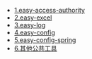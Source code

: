 <!-- docs/_sidebar.md -->
<!-- * Spring-Cloud -->

  * [1.easy-access-authority](documents/easy-access-authority.md)
  * [2.easy-excel](documents/easy-excel.md)
  * [3.easy-log](documents/easy-log.md)
  * [4.easy-config](documents/easy-config.md)
  * [5.easy-config-spring](documents/easy-config-spring.md)
  * [6.其他公共工具](documents/others.md)

